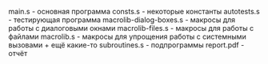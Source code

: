 main.s - основная программа
consts.s - некоторые константы
autotests.s - тестирующая программа
macrolib-dialog-boxes.s - макросы для работы с диалоговыми окнами
macrolib-files.s - макросы для работы с файлами
macrolib.s - макросы для упрощения работы с системными вызовами + ещё какие-то
subroutines.s - подпрограммы
report.pdf - отчёт
